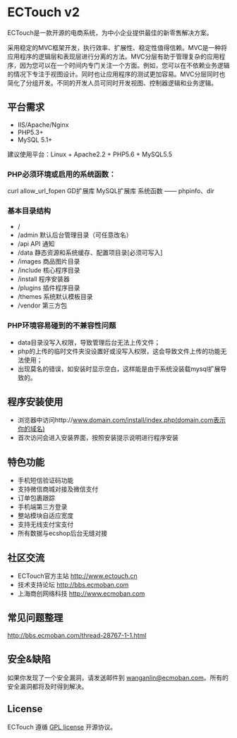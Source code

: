 # ECTouch v2

ECTouch是一款开源的电商系统，为中小企业提供最佳的新零售解决方案。

采用稳定的MVC框架开发，执行效率、扩展性、稳定性值得信赖。MVC是一种将应用程序的逻辑层和表现层进行分离的方法。MVC分层有助于管理复杂的应用程序，因为您可以在一个时间内专门关注一个方面。例如，您可以在不依赖业务逻辑的情况下专注于视图设计。同时也让应用程序的测试更加容易。MVC分层同时也简化了分组开发。不同的开发人员可同时开发视图、控制器逻辑和业务逻辑。

## 平台需求

- IIS/Apache/Nginx
- PHP5.3+
- MySQL 5.1+

建议使用平台：Linux + Apache2.2 + PHP5.6 + MySQL5.5

### PHP必须环境或启用的系统函数：

curl
allow_url_fopen
GD扩展库
MySQL扩展库
系统函数 —— phpinfo、dir

### 基本目录结构
* /
* /admin       默认后台管理目录（可任意改名）
* /api         API 通知
* /data        静态资源和系统缓存、配置项目录[必须可写入]
* /images      商品图片目录
* /include     核心程序目录
* /install     程序安装器
* /plugins     插件程序目录
* /themes      系统默认模板目录
* /vendor      第三方包

### PHP环境容易碰到的不兼容性问题
* data目录没写入权限，导致管理后台无法上传文件；
* php的上传的临时文件夹没设置好或没写入权限，这会导致文件上传的功能无法使用；
* 出现莫名的错误，如安装时显示空白，这样能是由于系统没装载mysql扩展导致的。
  
## 程序安装使用
* 浏览器中访问http://www.domain.com/install/index.php(domain.com表示你的域名)
* 首次访问会进入安装界面，按照安装提示说明进行程序安装

## 特色功能

* 手机短信验证码功能
* 支持微信商城对接及微信支付
* 订单包裹跟踪
* 手机端第三方登录
* 整站模块自适应宽度
* 支持无线支付宝支付
* 所有数据与ecshop后台无缝对接

## 社区交流

* ECTouch官方主站       http://www.ectouch.cn
* 技术支持论坛          http://bbs.ecmoban.com
* 上海商创网络科技      http://www.ecmoban.com

## 常见问题整理

http://bbs.ecmoban.com/thread-28767-1-1.html

## 安全&缺陷

如果你发现了一个安全漏洞，请发送邮件到 wanganlin@ecmoban.com。所有的安全漏洞都将及时得到解决。

## License

ECTouch 遵循 [GPL license](https://opensource.org/licenses/GPL-3.0) 开源协议。

